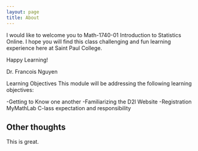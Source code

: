 ```yaml
---
layout: page
title: About
---
```


I would like to welcome you to Math-1740-01 Introduction to Statistics Online. I hope you will find this class challenging and fun learning experience here at Saint Paul College.

Happy Learning!

Dr. Francois Nguyen

Learning Objectives
This module will be addressing the following learning objectives:

-Getting to Know one another
-Familiarizing the D2l Website
-Registration MyMathLab
C-lass expectation and responsibility

## Other thoughts

This is great.
